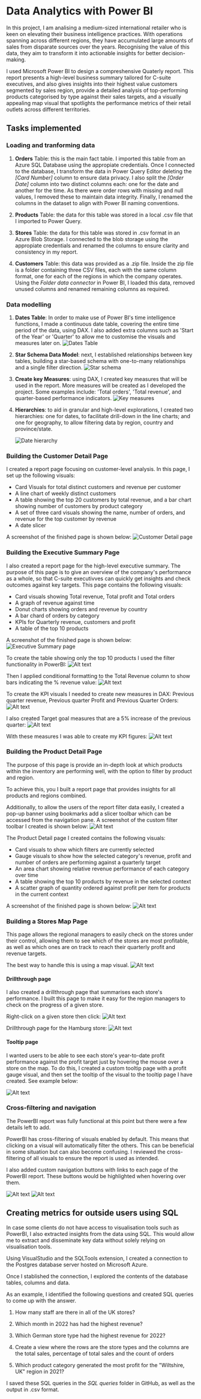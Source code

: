 # Data Analytics with Power BI 

In this project, I am analising a medium-sized international retailer who is keen on elevating their business intelligence practices. With operations spanning across different regions, they have accumulated large amounts of sales from disparate sources over the years. Recognising the value of this data, they aim to transform it into actionable insights for better decision-making.

I used Microsoft Power BI to design a compreshensive Quaterly report. This report presents a high-level business summary tailored for C-suite executives, and also gives insights into their highest value customers segmented by sales region, provide a detailed analysis of top-performing products categorised by type against their sales targets, and a visually appealing map visual that spotlights the performance metrics of their retail outlets across different territories.

## Tasks implemented

### Loading and tranforming data

1. **Orders** Table: this is the main fact table. I imported this table from an Azure SQL Database using the appropiate credentials. Once I connected to the database, I transform the data in Power Query Editor deleting the *[Card Number]* column to ensure data privacy. I also split the *[Order Date]* column into two distinct columns each: one for the date and another for the time. As there were order rows with missing and null values, I removed these to maintain data integrity. Finally, I renamed the columns in the dataset to align with Power BI naming conventions.

2. **Products** Table: the data for this table was stored in a local .csv file that I imported to Power Query. 

3. **Stores** Table: the data for this table was stored in .csv format in an Azure Blob Storage. I connected to the blob storage using the appropiate credentials and renamed the columns to ensure clarity and consistency in my report.

4. **Customers** Table: this data was provided as a .zip file. Inside the zip file is a folder containing three CSV files, each with the same column format, one for each of the regions in which the company operates. Using the *Folder data connector* in Power BI, I loaded this data, removed unused columns and renamed remaining columns as required.

### Data modelling

1. **Dates Table**: In order to make use of Power BI's time intelligence functions, I made a continuous date table, covering the entire time period of the data, using DAX. I also added extra columns such as 'Start of the Year' or 'Quarter' to allow me to customise the visuals and measures later on.
![Dates Table](https://github.com/DGValero/data-analytics-power-bi-report577/blob/main/Screenshots/1%20-%20Dates%20Table.png?raw=true)

2. **Star Schema Data Model**: next, I established relationships between key tables, building a star-based schema with one-to-many relationships and a single filter direction.
![Star schema](https://github.com/DGValero/data-analytics-power-bi-report577/blob/main/Screenshots/2%20-%20Star%20schema.png?raw=true)

3. **Create key Measures**: using DAX, I created key measures that will be used in the report. More measures will be created as I developed the project. Some examples include: 'Total orders', 'Total revenue', and quarter-based performance indicators.
![Key measures](https://github.com/DGValero/data-analytics-power-bi-report577/blob/main/Screenshots/3%20-%20Measures.png?raw=true)

4. **Hierarchies**: to aid in granular and high-level explorations, I created two hierarchies: one for dates, to facilitate drill-down in the line charts; and one for geography, to allow filtering data by region, country and province/state. 

    ![Date hierarchy](https://github.com/DGValero/data-analytics-power-bi-report577/blob/main/Screenshots/4%20-%20Date%20hierarchy.png?raw=true)

### Building the Customer Detail Page

I created a report page focusing on customer-level analysis. In this page, I set up the following visuals:
- Card Visuals for total distinct customers and revenue per customer
- A line chart of weekly distinct customers
- A table showing the top 20 customers by total revenue, and a bar chart showing number of customers by product category
- A set of three card visuals showing the name, number of orders, and revenue for the top customer by revenue
- A date slicer

A screenshot of the finished page is shown below:
![Customer Detail page](https://github.com/DGValero/data-analytics-power-bi-report577/blob/main/Screenshots/5%20-%20Customer%20Detail%20page.png?raw=true)

### Building the Executive Summary Page

I also created a report page for the high-level executive summary. The purpose of this page is to give an overview of the company's performance as a whole, so that C-suite executivves can quickly get insights and check outcomes against key targets.
This page contains the following visuals:
- Card visuals showing Total revenue, Total profit and Total orders
- A graph of revenue against time
- Donut charts showing orders and revenue by country
- A bar chard of orders by category
- KPIs for Quarterly revenue, customers and profit
- A table of the top 10 products

A screenshot of the finished page is shown below:
![Executive Summary page](https://github.com/DGValero/data-analytics-power-bi-report577/blob/main/Screenshots/6%20-%20Executive%20summary.png?raw=true)

To create the table showing only the top 10 products I used the filter functionality in PowerBI:
![Alt text](https://github.com/DGValero/data-analytics-power-bi-report577/blob/main/Screenshots/6.1%20-%20Filtering%20top%20products.png?raw=true)

Then I applied conditional formatting to the Total Revenue column to show bars indicating the % revenue value:
![Alt text](https://github.com/DGValero/data-analytics-power-bi-report577/blob/main/Screenshots/6.2%20Conditional%20formatting%20on%20table.png?raw=true)

To create the KPI visuals I needed to create new measures in DAX: Previous quarter revenue, Previous quarter Profit and Previous Quarter Orders:
![Alt text](https://github.com/DGValero/data-analytics-power-bi-report577/blob/main/Screenshots/6.3%20DAX%20for%20previous%20quarter.png?raw=true)

I also created Target goal measures that are a 5% increase of the previous quarter:
![Alt text](https://github.com/DGValero/data-analytics-power-bi-report577/blob/main/Screenshots/6.4%20DAX%20Target%20revenue.png?raw=true)

With these measures I was able to create my KPI figures:
![Alt text](https://github.com/DGValero/data-analytics-power-bi-report577/blob/main/Screenshots/6.5%20KPI%20visual.png?raw=true)

### Building the Product Detail Page

The purpose of this page is provide an in-depth look at which products within the inventory are performing well, with the option to filter by product and region.

To achieve this, you I built a report page that provides insights for all products and regions combined. 

Additionally, to allow the users of the report filter data easily, I created a pop-up banner using bookmarks add a slicer toolbar which can be accessed from the navigation pane. A screenshot of the custom filter toolbar I created is shown below:
![Alt text](<7.1 Product detail.png>)

The Product Detail page I created contains the following visuals:
- Card visuals to show which filters are currently selected
- Gauge visuals to show how the selected category's revenue, profit and number of orders are performing against a quarterly target
- An area chart showing relative revenue performance of each category over time
- A table showing the top 10 products by revenue in the selected context
- A scatter graph of quantity ordered against profit per item for products in the current context

A screenshot of the finished page is shown below:
![Alt text](<7 - Product detail.png>)

### Building a Stores Map Page

This page allows the regional managers to easily check on the stores under their control, allowing them to see which of the stores are most profitable, as well as which ones are on track to reach their quarterly profit and revenue targets.

The best way to handle this is using a map visual.
![Alt text](<8. Stores map.png>)

#### Drillthrough page

I also created a drillthrough page that summarises each store's performance. I built this page to make it easy for the region managers to check on the progress of a given store. 

Right-click on a given store then click:
![Alt text](<8.1 Drillthrough.png>)

Drillthrough page for the Hamburg store:
![Alt text](<8.2 Drillthrough page.png>)

#### Tooltip page

I wanted users to be able to see each store's year-to-date profit performance against the profit target just by hovering the mouse over a store on the map. To do this, I created a custom tooltip page with a profit gauge visual, and then set the tooltip of the visual to the tooltip page I have created. See example below:

![Alt text](<8.3 Tooltip.png>)

### Cross-filtering and navigation

The PowerBI report was fully functional at this point but there were a few details left to add. 

PowerBI has cross-filtering of visuals enabled by default. This means that clicking on a visual will automatically filter the others. This can be beneficial in some situation but can also become confusing. I reviewed the cross-filtering of all visuals to ensure the report is used as intended.

I also added custom navigation buttons with links to each page of the PowerBI report. These buttons would be highlighted when hovering over them.

![Alt text](<9. Navigation.png>)
![Alt text](<9.1 Navigation.png>)

## Creating metrics for outside users using SQL

In case some clients do not have access to visualisation tools such as PowerBI, I also extracted insights from the data using SQL. This would allow me to extract and disseminate key data without solely relying on visualisation tools.

Using VisualStudio and the SQLTools extension, I created a connection to the Postgres database server hosted on Microsoft Azure.

Once I stablished the connection, I explored the contents of the database tables, columns and data.

As an example, I identified the following questions and created SQL queries to come up with the answer.

1. How many staff are there in all of the UK stores?

2. Which month in 2022 has had the highest revenue?

3. Which German store type had the highest revenue for 2022?

4. Create a view where the rows are the store types and the columns are the total sales, percentage of total sales and the count of orders

5. Which product category generated the most profit for the "Wiltshire, UK" region in 2021?

I saved these SQL queries in the *SQL queries* folder in GitHub, as well as the output in .csv format.